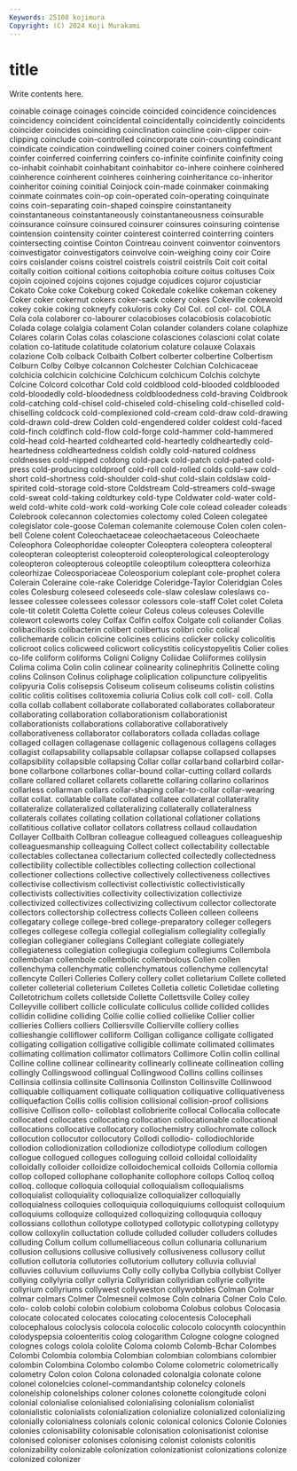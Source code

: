 ```yaml
---
Keywords: 25108 kojimura
Copyright: (C) 2024 Koji Murakami
---
```


# title

Write contents here.



coinable coinage coinages coincide coincided coincidence coincidences
coincidency coincident coincidental coincidentally coincidently coincidents coincider coincides coinciding coinclination
coincline coin-clipper coin-clipping coinclude coin-controlled coincorporate coin-counting coindicant coindicate coindication
coindwelling coined coiner coiners coinfeftment coinfer coinferred coinferring coinfers co-infinite
coinfinite coinfinity coing co-inhabit coinhabit coinhabitant coinhabitor co-inhere coinhere coinhered
coinherence coinherent coinheres coinhering coinheritance co-inheritor coinheritor coining coinitial Coinjock
coin-made coinmaker coinmaking coinmate coinmates coin-op coin-operated coin-operating coinquinate coins
coin-separating coin-shaped coinspire coinstantaneity coinstantaneous coinstantaneously coinstantaneousness coinsurable coinsurance coinsure
coinsured coinsurer coinsures coinsuring cointense cointension cointensity cointer cointerest cointerred
cointerring cointers cointersecting cointise Cointon Cointreau coinvent coinventor coinventors coinvestigator
coinvestigators coinvolve coin-weighing coiny coir Coire coirs coislander coisns coistrel
coistrels coistril coistrils Coit coit coital coitally coition coitional coitions
coitophobia coiture coitus coituses Coix cojoin cojoined cojoins cojones cojudge
cojudices cojuror cojusticiar Cokato Coke coke Cokeburg coked Cokedale cokelike
cokeman cokeney Coker coker cokernut cokers coker-sack cokery cokes Cokeville
cokewold cokey cokie coking cokneyfy cokuloris coky Col Col. col
col- col. COLA Cola cola colaborer co-labourer colacobioses colacobiosis colacobiotic
Colada colage colalgia colament Colan colander colanders colane colaphize Colares
colarin Colas colas colascione colasciones colascioni colat colate colation co-latitude
colatitude colatorium colature colauxe Colaxais colazione Colb colback Colbaith Colbert
colberter colbertine Colbertism Colburn Colby Colbye colcannon Colchester Colchian Colchicaceae
colchicia colchicin colchicine Colchicum colchicum Colchis colchyte Colcine Colcord colcothar
Cold cold coldblood cold-blooded coldblooded cold-bloodedly cold-bloodedness coldbloodedness cold-braving Coldbrook
cold-catching cold-chisel cold-chiseled cold-chiseling cold-chiselled cold-chiselling coldcock cold-complexioned cold-cream cold-draw
cold-drawing cold-drawn cold-drew Colden cold-engendered colder coldest cold-faced cold-finch coldfinch
cold-flow cold-forge cold-hammer cold-hammered cold-head cold-hearted coldhearted cold-heartedly coldheartedly cold-heartedness
coldheartedness coldish coldly cold-natured coldness coldnesses cold-nipped coldong cold-pack cold-patch
cold-pated cold-press cold-producing coldproof cold-roll cold-rolled colds cold-saw cold-short cold-shortness
cold-shoulder cold-shut cold-slain coldslaw cold-spirited cold-storage cold-store Coldstream Cold-streamers cold-swage
cold-sweat cold-taking coldturkey cold-type Coldwater cold-water cold-weld cold-white cold-work cold-working
Cole cole colead coleader coleads Colebrook colecannon colectomies colectomy coled
Coleen colegatee colegislator cole-goose Coleman colemanite colemouse Colen colen colen-bell
Colene colent Coleochaetaceae coleochaetaceous Coleochaete Coleophora Coleophoridae coleopter Coleoptera coleoptera
coleopteral coleopteran coleopterist coleopteroid coleopterological coleopterology coleopteron coleopterous coleoptile coleoptilum
coleopttera coleorhiza coleorhizae Coleosporiaceae Coleosporium coleplant cole-prophet colera Colerain Coleraine
cole-rake Coleridge Coleridge-Taylor Coleridgian Coles coles Colesburg coleseed coleseeds cole-slaw
coleslaw coleslaws co-lessee colessee colessees colessor colessors cole-staff Colet colet
Coleta cole-tit coletit Coletta Colette coleur Coleus coleus coleuses Coleville
colewort coleworts coley Colfax Colfin colfox Colgate coli coliander Colias
colibacillosis colibacterin colibert colibertus colibri colic colical colichemarde colicin colicine
colicines colicins colicker colicky colicolitis colicroot colics colicweed colicwort colicystitis
colicystopyelitis Colier colies co-life coliform coliforms Coligni Coligny Coliidae Coliiformes
colilysin Colima colima Colin colin colinear colinearity colinephritis Colinette coling
colins Colinson Colinus coliphage coliplication colipuncture colipyelitis colipyuria Colis colisepsis
Coliseum coliseum coliseums colistin colistins colitic colitis colitises colitoxemia coliuria
Colius colk coll coll- coll. Colla colla collab collabent collaborate
collaborated collaborates collaborateur collaborating collaboration collaborationism collaborationist collaborationists collaborations collaborative
collaboratively collaborativeness collaborator collaborators collada colladas collage collaged collagen collagenase
collagenic collagenous collagens collages collagist collapsability collapsable collapsar collapse collapsed
collapses collapsibility collapsible collapsing Collar collar collarband collarbird collar-bone collarbone
collarbones collar-bound collar-cutting collard collards collare collared collaret collarets collarette
collaring collarino collarinos collarless collarman collars collar-shaping collar-to-collar collar-wearing collat
collat. collatable collate collated collatee collateral collaterality collateralize collateralized collateralizing
collaterally collateralness collaterals collates collating collation collational collationer collations collatitious
collative collator collators collatress collaud collaudation Collayer Collbaith Collbran colleague
colleagued colleagues colleagueship colleaguesmanship colleaguing Collect collect collectability collectable collectables
collectanea collectarium collected collectedly collectedness collectibility collectible collectibles collecting collection
collectional collectioner collections collective collectively collectiveness collectives collectivise collectivism collectivist
collectivistic collectivistically collectivists collectivities collectivity collectivization collectivize collectivized collectivizes collectivizing
collectivum collector collectorate collectors collectorship collectress collects Colleen colleen colleens
collegatary college college-bred college-preparatory colleger collegers colleges collegese collegia collegial
collegialism collegiality collegially collegian collegianer collegians Collegiant collegiate collegiately collegiateness
collegiation collegiugia collegium collegiums Collembola collembolan collembole collembolic collembolous Collen
collen collenchyma collenchymatic collenchymatous collenchyme collencytal collencyte Colleri Colleries Collery
collery collet colletarium Collete colleted colleter colleterial colleterium Colletes Colletia
colletic Colletidae colleting Colletotrichum collets colletside Collette Collettsville Colley colley
Colleyville collibert collicle colliculate colliculus collide collided collides collidin collidine
colliding Collie collie collied collielike Collier collier collieries Colliers colliers
Colliersville Collierville colliery collies collieshangie colliflower colliform Colligan colligance colligate
colligated colligating colligation colligative colligible collimate collimated collimates collimating collimation
collimator collimators Collimore Collin collin collinal Colline colline collinear collinearity
collinearly collineate collineation colling collingly Collingswood collingual Collingwood Collins collins
collinses Collinsia collinsia collinsite Collinsonia Collinston Collinsville Collinwood colliquable colliquament
colliquate colliquation colliquative colliquativeness colliquefaction Collis collis collision collisional collision-proof
collisions collisive Collison collo- colloblast collobrierite collocal Collocalia collocate collocated
collocates collocating collocation collocationable collocational collocations collocative collocatory collochemistry collochromate
collock collocution collocutor collocutory Collodi collodio- collodiochloride collodion collodionization collodionize
collodiotype collodium collogen collogue collogued collogues colloguing colloid colloidal colloidality
colloidally colloider colloidize colloidochemical colloids Collomia collomia collop colloped collophane
collophanite collophore collops Colloq colloq colloq. colloque colloquia colloquial colloquialism
colloquialisms colloquialist colloquiality colloquialize colloquializer colloquially colloquialness colloquies colloquiquia colloquiquiums
colloquist colloquium colloquiums colloquize colloquized colloquizing colloququia colloquy collossians collothun
collotype collotyped collotypic collotyping collotypy collow colloxylin colluctation collude colluded
colluder colluders colludes colluding Collum collum collumelliaceous collun collunaria collunarium
collusion collusions collusive collusively collusiveness collusory collut collution collutoria collutories
collutorium collutory colluvia colluvial colluvies colluvium colluviums Colly colly collyba
Collybia collybist Collyer collying collylyria collyr collyria Collyridian collyridian collyrie
collyrite collyrium collyriums collywest collyweston collywobbles Colman Colmar colmar colmars
Colmer Colmesneil colmose Coln colnaria Colner Colo Colo. colo- colob
colobi colobin colobium coloboma Colobus colobus Colocasia colocate colocated colocates
colocating colocentesis Colocephali colocephalous coloclysis colocola colocolic colocolo colocynth colocynthin
colodyspepsia coloenteritis colog cologarithm Cologne cologne cologned colognes cologs colola
cololite Coloma colomb Colomb-Bchar Colombes Colombi Colombia colombia Colombian colombian
colombians colombier colombin Colombina Colombo colombo Colome colometric colometrically colometry
Colon colon Colona colonaded colonalgia colonate colone colonel colonelcies colonel-commandantship
colonelcy colonels colonelship colonelships coloner colones colonette colongitude coloni colonial
colonialise colonialised colonialising colonialism colonialist colonialistic colonialists colonialization colonialize colonialized
colonializing colonially colonialness colonials colonic colonical colonics Colonie Colonies colonies
colonisability colonisable colonisation colonisationist colonise colonised coloniser colonises colonising colonist
colonists colonitis colonizability colonizable colonization colonizationist colonizations colonize colonized colonizer
